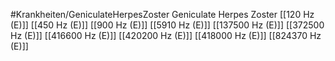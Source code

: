 #Krankheiten/GeniculateHerpesZoster
Geniculate Herpes Zoster
[[120 Hz (E)]]
[[450 Hz (E)]]
[[900 Hz (E)]]
[[5910 Hz (E)]]
[[137500 Hz (E)]]
[[372500 Hz (E)]]
[[416600 Hz (E)]]
[[420200 Hz (E)]]
[[418000 Hz (E)]]
[[824370 Hz (E)]]